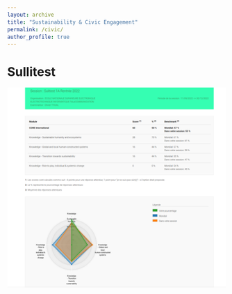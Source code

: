 ```yaml
---
layout: archive
title: "Sustainability & Civic Engagement"
permalink: /civic/
author_profile: true
---
```


Sullitest
===

![Sullitest](/images/sullitest.png "Sullitest")
